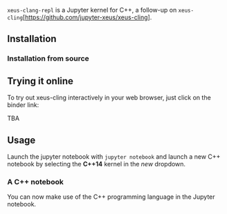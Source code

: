 `xeus-clang-repl` is a Jupyter kernel for C++, a follow-up on `xeus-cling`[https://github.com/jupyter-xeus/xeus-cling].

## Installation


### Installation from source


## Trying it online

To try out xeus-cling interactively in your web browser, just click on the binder
link:

TBA

## Usage

Launch the jupyter notebook with `jupyter notebook` and launch a new C++ notebook by selecting the **C++14** kernel in the *new* dropdown.

### A C++ notebook

You can now make use of the C++ programming language in the Jupyter notebook.

